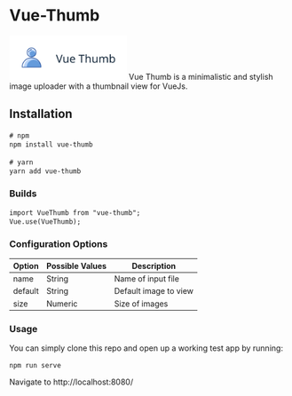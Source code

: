 # Vue-Thumb
<img src="./public/vue-thumb.svg" height="80" alt="Vue-Thumb" />
Vue Thumb is a minimalistic and stylish image uploader with a thumbnail view for VueJs.

## Installation
```
# npm
npm install vue-thumb

# yarn
yarn add vue-thumb
```

### Builds

```
import VueThumb from "vue-thumb";
Vue.use(VueThumb);
```

### Configuration Options

| Option | Possible Values | Description |
|--|--|--|
| name | String | Name of input file |
| default | String | Default image to view |
| size | Numeric | Size of images |

### Usage
You can simply clone this repo and open up a working test app by running:

```
npm run serve
```

Navigate to http://localhost:8080/
